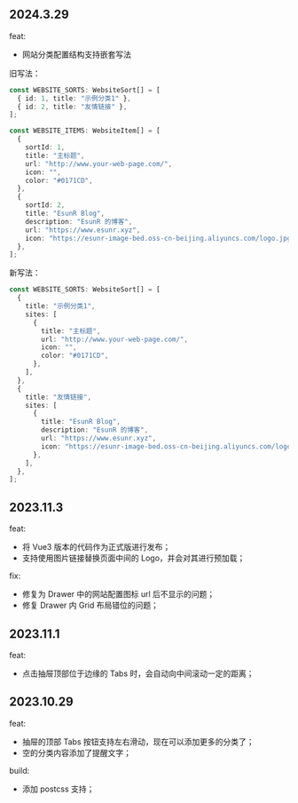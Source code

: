 ## 2024.3.29

feat:

- 网站分类配置结构支持嵌套写法

旧写法：

```ts
const WEBSITE_SORTS: WebsiteSort[] = [
  { id: 1, title: "示例分类1" },
  { id: 2, title: "友情链接" },
];

const WEBSITE_ITEMS: WebsiteItem[] = [
  {
    sortId: 1,
    title: "主标题",
    url: "http://www.your-web-page.com/",
    icon: "",
    color: "#0171CD",
  },
  {
    sortId: 2,
    title: "EsunR Blog",
    description: "EsunR 的博客",
    url: "https://www.esunr.xyz",
    icon: "https://esunr-image-bed.oss-cn-beijing.aliyuncs.com/logo.jpg",
  },
];
```

新写法：

```ts
const WEBSITE_SORTS: WebsiteSort[] = [
  {
    title: "示例分类1",
    sites: [
      {
        title: "主标题",
        url: "http://www.your-web-page.com/",
        icon: "",
        color: "#0171CD",
      },
    ],
  },
  {
    title: "友情链接",
    sites: [
      {
        title: "EsunR Blog",
        description: "EsunR 的博客",
        url: "https://www.esunr.xyz",
        icon: "https://esunr-image-bed.oss-cn-beijing.aliyuncs.com/logo.jpg",
      },
    ],
  },
];
```

## 2023.11.3

feat:

- 将 Vue3 版本的代码作为正式版进行发布；
- 支持使用图片链接替换页面中间的 Logo，并会对其进行预加载；

fix:

- 修复为 Drawer 中的网站配置图标 url 后不显示的问题；
- 修复 Drawer 内 Grid 布局错位的问题；

## 2023.11.1

feat:

- 点击抽屉顶部位于边缘的 Tabs 时，会自动向中间滚动一定的距离；

## 2023.10.29

feat:

- 抽屉的顶部 Tabs 按钮支持左右滑动，现在可以添加更多的分类了；
- 空的分类内容添加了提醒文字；

build:

- 添加 postcss 支持；
